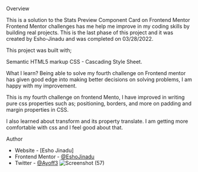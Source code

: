 Overview

This is a solution to the Stats Preview Component Card on Frontend Mentor
Frontend Mentor challenges has me help me improve in my coding skills by building real projects.
This is the last phase of this project and it was created by Esho-Jinadu and was completed on 03/28/2022.

This project was built with;

Semantic HTML5 markup
CSS - Cascading Style Sheet.

What I learn?
Being able to solve my fourth challenge on Frontend mentor has given good edge into making better decisions on solving problems, 
I am happy with my improvement.

This is my fourth challenge on frontend Mento, I have improved in writing pure css properties such as; positioning, borders, and more on padding and margin properties in CSS.

I also learned about transform and its property translate. I am getting more comfortable with css and I feel good about that.

Author

- Website - [Esho Jinadu]
- Frontend Mentor - [@EshoJinadu](https://www.frontendmentor.io/profile/@EshoJinadu)
- Twitter - [@Ayoff3](https://www.twitter.com/@Ayoff3)
![Screenshot (57)](https://user-images.githubusercontent.com/98701613/160302346-e6e99486-15ae-43ae-903a-fc4f4705a4aa.png)
